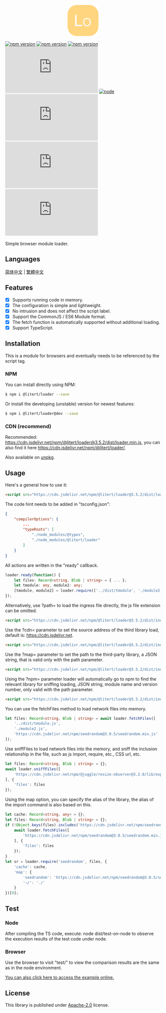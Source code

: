 <p align="center"><img src="./doc/icon.svg" width="100" height="100" alt="Loader"></p>

[![npm version](https://img.shields.io/npm/v/@litert/loader?colorB=brightgreen)](https://www.npmjs.com/package/@litert/loader "Stable Version")
[![npm version](https://img.shields.io/npm/v/@litert/loader/dev)](https://www.npmjs.com/package/@litert/loader "Development Version")
[![npm version](https://img.shields.io/npm/v/@litert/loader/beta)](https://www.npmjs.com/package/@litert/loader "Beta Version")
[![License](https://img.shields.io/github/license/litert/loader.js)](https://github.com/litert/loader.js/blob/master/LICENSE)
[![node](https://img.shields.io/node/v/@litert/loader?colorB=brightgreen)](https://nodejs.org/dist/latest-v12.x/)
[![GitHub issues](https://img.shields.io/github/issues/litert/loader.js)](https://github.com/litert/loader.js/issues)
[![GitHub Releases](https://img.shields.io/github/release/litert/loader.js)](https://github.com/litert/loader.js/releases "Stable Release")
[![GitHub including pre-releases](https://img.shields.io/github/v/release/litert/loader.js?include_prereleases)](https://github.com/litert/loader.js/releases "Pre-Release")

Simple browser module loader.

## Languages

[简体中文](doc/README.sc.md) | [繁體中文](doc/README.tc.md)

## Features

- [x] Supports running code in memory.  
- [x] The configuration is simple and lightweight.  
- [x] No intrusion and does not affect the script label.  
- [x] Support the CommonJS / ES6 Module format.  
- [x] The fetch function is automatically supported without additional loading.  
- [x] Support TypeScript.

## Installation

This is a module for browsers and eventually needs to be referenced by the script tag.

### NPM

You can install directly using NPM:

```sh
$ npm i @litert/loader --save
```

Or install the developing (unstable) version for newest features:

```sh
$ npm i @litert/loader@dev --save
```

### CDN (recommend)

Recommended: https://cdn.jsdelivr.net/npm/@litert/loader@3.5.2/dist/loader.min.js, you can also find it here https://cdn.jsdelivr.net/npm/@litert/loader/.

Also available on [unpkg](https://unpkg.com/@litert/loader@3.5.2/dist/loader.min.js).

## Usage

Here's a general how to use it:

```html
<script src="https://cdn.jsdelivr.net/npm/@litert/loader@3.5.2/dist/loader.min.js"></script>
```

The code hint needs to be added in "tsconfig.json":

```json
{
    "compilerOptions": {
        ...
        "typeRoots": [
            "./node_modules/@types",
            "./node_modules/@litert/loader"
        ]
    }
}
```

All actions are written in the "ready" callback.

```typescript
loader.ready(function() {
    let files: Record<string, Blob | string> = { ... };
    let tmodule: any, module2: any;
    [tmodule, module2] = loader.require(['../dist/tmodule', './module2'], files);
});
```

Alternatively, use ?path= to load the ingress file directly, the js file extension can be omitted.

```html
<script src="https://cdn.jsdelivr.net/npm/@litert/loader@3.5.2/dist/index.min.js?path=../lib/test"></script>
```

Use the ?cdn= parameter to set the source address of the third library load, default is: https://cdn.jsdelivr.net.

```html
<script src="https://cdn.jsdelivr.net/npm/@litert/loader@3.5.2/dist/index.min.js?cdn=https://cdn.xxx.xxx"></script>
```

Use the ?map= parameter to set the path to the third-party library, a JSON string, that is valid only with the path parameter.

```html
<script src="https://cdn.jsdelivr.net/npm/@litert/loader@3.5.2/dist/index.min.js?&path=xxx&map={'xxx':'https://xx/npm/index'}"></script>
```

Using the ?npm= parameter loader will automatically go to npm to find the relevant library for sniffing loading, JSON string, module name and version number, only valid with the path parameter.

```html
<script src="https://cdn.jsdelivr.net/npm/@litert/loader@3.5.2/dist/index.min.js?&path=xxx&npm={'xxx':'1.0.0'}"></script>
```

You can use the fetchFiles method to load network files into memory.

```typescript
let files: Record<string, Blob | string> = await loader.fetchFiles([
    '../dist/tmodule.js',
    './module2.js',
    'https://cdn.jsdelivr.net/npm/seedrandom@3.0.5/seedrandom.min.js'
]);
```

Use sniffFiles to load network files into the memory, and sniff the inclusion relationship in the file, such as js import, require, etc., CSS url, etc.

```typescript
let files: Record<string, Blob | string> = {};
await loader.sniffFiles([
    'https://cdn.jsdelivr.net/npm/@juggle/resize-observer@3.2.0/lib/exports/resize-observer.js'
], {
    'files': files
});
```

Using the map option, you can specify the alias of the library, the alias of the import command is also based on this.

```typescript
let cache: Record<string, any> = {};
let files: Record<string, Blob | string> = {};
if (!Object.keys(files).includes('https://cdn.jsdelivr.net/npm/seedrandom@3.0.5/seedrandom.min.js')) {
    await loader.fetchFiles([
        'https://cdn.jsdelivr.net/npm/seedrandom@3.0.5/seedrandom.min.js'
    ], {
        'files': files
    });
}
let sr = loader.require('seedrandom', files, {
    'cache': cache,
    'map': {
        'seedrandom': 'https://cdn.jsdelivr.net/npm/seedrandom@3.0.5/seedrandom.min',
        '~/': './'
    }
})[0];
```

## Test

### Node

After compiling the TS code, execute: node dist/test-on-node to observe the execution results of the test code under node.

### Browser

Use the browser to visit "test/" to view the comparison results are the same as in the node environment.

[You can also click here to access the example online.](https://litert.github.io/loader.js/test/)

## License

This library is published under [Apache-2.0](./LICENSE) license.